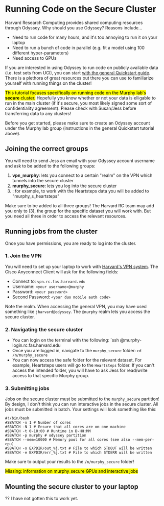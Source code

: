 # Running Code on the Secure Cluster
Harvard Research Computing provides shared computing resources through Odyssey. Why should you use Odyssey? Reasons include...

* Need to run code for many hours, and it's too annoying to run it on your laptop
* Need to run a bunch of code in parallel (e.g. fit a model using 100 different hyper-parameters)
* Need access to GPUs

If you are interested in using Odyssey to run code on publicly available data (i.e. test sets from UCI), you can start [with the general Quickstart guide](https://docs.rc.fas.harvard.edu/kb/quickstart-guide/). There is a plethora of great resources out there you can use to familiarize yourself with running things on the cluster!

<mark>This tutorial focuses specifically on running code on the Murphy lab's **secure** cluster.</mark> Hopefully you know whether or not your data is elligable to run in the main cluster (if it's secure, you most likely signed some sort of confidentiality agreement). Please check with Susan/Jess before transferring data to any clusters!

Before you get started, please make sure to create an Odyssey account under the Murphy lab group (instructions in the general Quickstart tutorial above).

## Joining the correct groups
You will need to send Jess an email with your Odyssey account username and ask to be added to the following groups: 
1. **vpn_murphy**: lets you connect to a certain "realm" on the VPN which tunnels into the secure cluster
2. **murphy_secure**: lets you log into the secure cluster
3. ***<the group for the specific dataset you will work with>***: for example, to work with the Heartsteps data you will be added to "murphy_s_heartsteps"

Make sure to be added to all three groups! The Harvard RC team may add you only to (3), the group for the specific dataset you will work with. But you need all three in order to access the relevant resources. 

## Running jobs from the cluster
Once you have permissions, you are ready to log into the cluster.

### 1. Join the VPN
You will need to set up your laptop to work with [Harvard's VPN system](https://docs.rc.fas.harvard.edu/kb/vpn-setup/). The Cisco Anyconnect Client will ask for the following fields: 

* Connect to: `vpn.rc.fas.harvard.edu`
* Username: `<your username>@murphy`
* Password: `<your password>`
* Second Password: `<your duo mobile auth code>`

Note the realm. When accessing the general VPN, you may have used something like `jharvard@odyssey`. The `@murphy` realm lets you access the secure cluster. 

### 2. Navigating the secure cluster
* You can login on the terminal with the following: `ssh <your username>@murphy-login.rc.fas.harvard.edu
* Once you are logged in, navigate to the `murphy_secure` folder: `cd /n/murphy_secure`
* You can now access the safe folder for the relevant dataset. For example, Heartsteps users will go to the `Heartsteps` folder. If you can't access the intended folder, you will have to ask Jess for read/write access to that specific Murphy group. 

### 3. Submitting jobs
Jobs on the secure cluster must be submitted to the `murphy_secure` partition! By design, I don't think you can run interactive jobs in the secure cluster. All jobs must be submitted in batch. Your settings will look something like this: 

```
#!/bin/bash
#SBATCH -n 1 # Number of cores
#SBATCH -N 1 # Ensure that all cores are on one machine
#SBATCH -t 0-10:00 # Runtime in D-HH:MM
#SBATCH -p murphy # odyssey partition
#SBATCH --mem=10000 # Memory pool for all cores (see also --mem-per-cpu)
#SBATCH -o EXPDIR/out_%j.txt # File to which STDOUT will be written
#SBATCH -e EXPDIR/err_%j.txt # File to which STDERR will be written
```

Make sure to output your results to the `/n/murphy_secure` folder! 

<mark>Missing: information on murphy_secure GPUs and interactive jobs</mark>

## Mounting the secure cluster to your laptop

?? I have not gotten this to work yet. 
